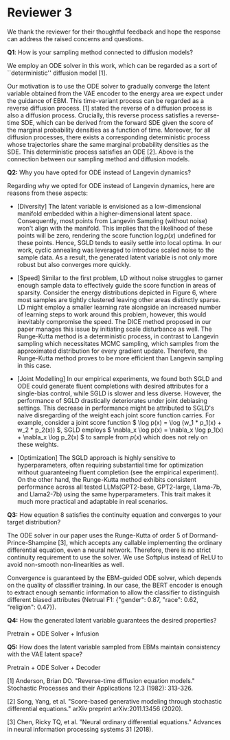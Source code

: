 # Reviewer 3

We thank the reviewer for their thoughtful feedback and hope the response can address the raised concerns and questions.

**Q1**: How is your sampling method connected to diffusion models?

We employ an ODE solver in this work, which can be regarded as a sort of ``deterministic'' diffusion model [1].

Our motivation is to use the ODE solver to gradually converge the latent variable obtained from the VAE encoder to the energy area we expect under the guidance of EBM. This time-variant process can be regarded as a reverse diffusion process. [1] stated the reverse of a diffusion process is also a diffusion process. Crucially, this reverse process satisfies a reverse-time SDE, which can be derived from the forward SDE given the score of the marginal probability densities as a function of time. Moreover, for all diffusion processes, there exists a corresponding deterministic process whose trajectories share the same marginal probability densities as the SDE. This deterministic process satisfies an ODE [2]. Above is the connection between our sampling method and diffusion models.

**Q2:** Why you have opted for ODE instead of Langevin dynamics?

Regarding why we opted for ODE instead of Langevin dynamics, here are reasons from these aspects:

- [Diversity] The latent variable is envisioned as a low-dimensional manifold embedded within a higher-dimensional latent space. Consequently, most points from Langevin Sampling (without noise) won't align with the manifold. This implies that the likelihood of these points will be zero, rendering the score function $\log p(x)$ undefined for these points. Hence, SGLD tends to easily settle into local optima. In our work, cyclic annealing was leveraged to introduce scaled noise to the sample data. As a result, the generated latent variable is not only more robust but also converges more quickly.

- [Speed] Similar to the first problem, LD without noise struggles to garner enough sample data to effectively guide the score function in areas of sparsity. Consider the energy distributions depicted in Figure 6, where most samples are tightly clustered leaving other areas distinctly sparse. LD might employ a smaller learning rate alongside an increased number of learning steps to work around this problem, however, this would inevitably compromise the speed. The DICE method proposed in our paper manages this issue by initiating scale disturbance as well. The Runge-Kutta method is a deterministic process, in contrast to Langevin sampling which necessitates MCMC sampling, which samples from the approximated distribution for every gradient update. Therefore, the Runge-Kutta method proves to be more efficient than Langevin sampling in this case.

- [Joint Modelling] In our empirical experiments, we found both SGLD and ODE could generate fluent completions with desired attributes for a single-bias control, while SGLD is slower and less diverse. However, the performance of SGLD drastically deteriorates under joint debiasing settings. This decrease in performance might be attributed to SGLD's naive disregarding of the weight each joint score function carries. For example, consider a joint score function $ \log p(x) = \log (w_1 * p_1(x) + w_2 * p_2(x)) $, SGLD employs $ \nabla_x \log p(x) = \nabla_x \log p_1(x) + \nabla_x \log p_2(x) $ to sample from $p(x)$ which does not rely on these weights. 

- [Optimization] The SGLD approach is highly sensitive to hyperparameters, often requiring substantial time for optimization without guaranteeing fluent completion (see the empirical experiment). On the other hand, the Runge-Kutta method exhibits consistent performance across all tested LLMs(GPT2-base, GPT2-large, Llama-7b, and Llama2-7b) using the same hyperparameters. This trait makes it much more practical and adaptable in real scenarios.

**Q3:** How equation 8 satisfies the continuity equation and converges to your target distribution?

The ODE solver in our paper uses the Runge-Kutta of order 5 of Dormand-Prince-Shampine [3], which accepts any callable implementing the ordinary differential equation, even a neural network. Therefore, there is no strict continuity requirement to use the solver. We use Softplus instead of ReLU to avoid non-smooth non-linearities as well.

Convergence is guaranteed by the EBM-guided ODE solver, which depends on the quality of classifier training. In our case, the BERT encoder is enough to extract enough semantic information to allow the classifier to distinguish different biased attributes (Netrual F1: {"gender": 0.87, "race": 0.62, "religion": 0.47}).

**Q4:** How the generated latent variable guarantees the desired properties?

Pretrain + ODE Solver + Infusion

**Q5:** How does the latent variable sampled from EBMs maintain consistency with the VAE latent space?

Pretrain + ODE Solver + Decoder 

[1] Anderson, Brian DO. "Reverse-time diffusion equation models." Stochastic Processes and their Applications 12.3 (1982): 313-326.

[2] Song, Yang, et al. "Score-based generative modeling through stochastic differential equations." arXiv preprint arXiv:2011.13456 (2020).

[3] Chen, Ricky TQ, et al. "Neural ordinary differential equations." Advances in neural information processing systems 31 (2018).
